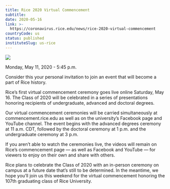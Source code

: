 ```yaml
---
title: Rice 2020 Virtual Commencement
subtitle: 
date: 2020-05-16
link: >-
  https://coronavirus.rice.edu/news/rice-2020-virtual-commencement
countryCode: us
status: published
instituteSlug: us-rice
---
```

![](https://coronavirus.rice.edu/sites/g/files/bxs3591/files/favicon.ico)

Monday, May 11, 2020 - 5:45 p.m.

Consider this your personal invitation to join an event that will become a part of Rice history.

Rice’s first virtual commencement ceremony goes live online Saturday, May 16. The Class of 2020 will be celebrated in a series of presentations honoring recipients of undergraduate, advanced and doctoral degrees.

Our virtual commencement ceremonies will be carried simultaneously at commencement.rice.edu as well as on the university’s Facebook page and YouTube channel. The event begins with the advanced degrees ceremony at 11 a.m. CDT, followed by the doctoral ceremony at 1 p.m. and the undergraduate ceremony at 3 p.m.

If you aren’t able to watch the ceremonies live, the videos will remain on Rice’s commencement page — as well as Facebook and YouTube — for viewers to enjoy on their own and share with others.

Rice plans to celebrate the Class of 2020 with an in-person ceremony on campus at a future date that’s still to be determined. In the meantime, we hope you’ll join us this weekend for the virtual commencement honoring the 107th graduating class of Rice University.
